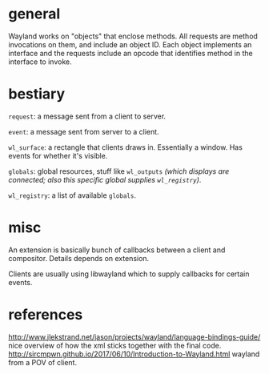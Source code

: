 # general

Wayland works on "objects" that enclose methods. All requests are method invocations on them, and include an object ID. Each object implements an interface and the requests include an opcode that identifies method in the interface to invoke.

# bestiary

`request`: a message sent from a client to server.

`event`: a message sent from server to a client.

`wl_surface`: a rectangle that clients draws in. Essentially a window. Has events for whether it's visible.

`globals`: global resources, stuff like `wl_outputs` *(which displays are connected; also this specific global supplies `wl_registry`)*.

`wl_registry`: a list of available `globals`.

# misc

An extension is basically bunch of callbacks between a client and compositor. Details depends on extension.

Clients are usually using libwayland which to supply callbacks for certain events.

# references

http://www.jlekstrand.net/jason/projects/wayland/language-bindings-guide/ nice overview of how the xml sticks together with the final code.
http://sircmpwn.github.io/2017/06/10/Introduction-to-Wayland.html wayland from a POV of client.
